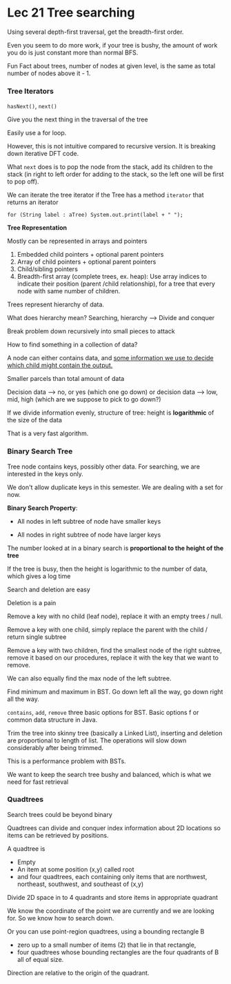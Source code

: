 # Lec 21 Tree searching

Using several depth-first traversal, get the breadth-first order.

Even you seem to do more work, if your tree is bushy, the amount of work you do is just constant more than normal BFS.

Fun Fact about trees, number of nodes at given level, is the same as total number of nodes above it - 1.



### Tree Iterators

`hasNext()`, `next()`

Give you the next thing in the traversal of the tree

Easily use a for loop. 

However, this is not intuitive compared to recursive version. It is breaking down iterative DFT code.

What `next` does is to pop the node from the stack, add its children to the stack (in right to left order for adding to the stack, so the left one will be first to pop off).



We can iterate the tree iterator if the Tree has a method `iterator` that returns an iterator

`for (String label : aTree) System.out.print(label + " ");`



**Tree Representation**

Mostly can be represented in arrays and pointers

1. Embedded child pointers + optional parent pointers
2. Array of child pointers + optional parent pointers
3. Child/sibling pointers
4. Breadth-first array (complete trees, ex. heap): Use array indices to indicate their position (parent /child relationship), for a tree that every node with same number of children.



Trees represent hierarchy of data.

What does hierarchy mean? Searching, hierarchy --> Divide and conquer

Break problem down recursively into small pieces to attack

How to find something in a collection of data?

A node can either contains data, and <u>some information we use to decide which child might contain the output.</u>

Smaller parcels than total amount of data



Decision data --> no, or yes (which one go down) or decision data --> low, mid, high (which are we suppose to pick to go down?)



If we divide information evenly, structure of tree: height is **logarithmic** of the size of the data

That is a very fast algorithm.



### Binary Search Tree

Tree node contains keys, possibly other data. For searching, we are interested in the keys only.

We don't allow duplicate keys in this semester. We are dealing with a set for now.

**Binary Search Property**:

* All nodes in left subtree of node have smaller keys

* All nodes in right subtree of node have larger keys



The number looked at in a binary search is **proportional to the height of the tree**

If the tree is busy, then the height is logarithmic to the number of data, which gives a log time



Search and deletion are easy

Deletion is a pain



Remove a key with no child (leaf node), replace it with an empty trees / null.

Remove a key with one child, simply replace the parent with the child / return single subtree

Remove a key with two children, find the smallest node of the right subtree, remove it based on our procedures, replace it with the key that we want to remove.

We can also equally find the max node of the left subtree.





Find minimum and maximum in BST. Go down left all the way, go down right all the way.



`contains`, `add`, `remove` three basic options for BST. Basic options f or common data structure in Java.



Trim the tree into skinny tree (basically a Linked List), inserting and deletion are proportional to length of list. The operations will slow down considerably after being trimmed.

This is a performance problem with BSTs.



We want to keep the search tree bushy and balanced, which is what we need for fast retrieval



### Quadtrees

Search trees could be beyond binary

Quadtrees can divide and conquer index information about 2D locations so items can be retrieved by positions.

A quadtree is 

* Empty
* An item at some position (x,y) called root
* and four quadtrees, each containing only items that are northwest, northeast, southwest, and southeast of (x,y)

Divide 2D space in to 4 quadrants and store items in appropriate quadrant

We know the coordinate of the point we are currently and we are looking for. So we know how to search down.

Or you can use point-region quadtrees, using a bounding rectangle B

- zero up to a small number of items (2) that lie in that rectangle,
- four quadtrees whose bounding rectangles are the four quadrants of B all of equal size.

Direction are relative to the origin of the quadrant.